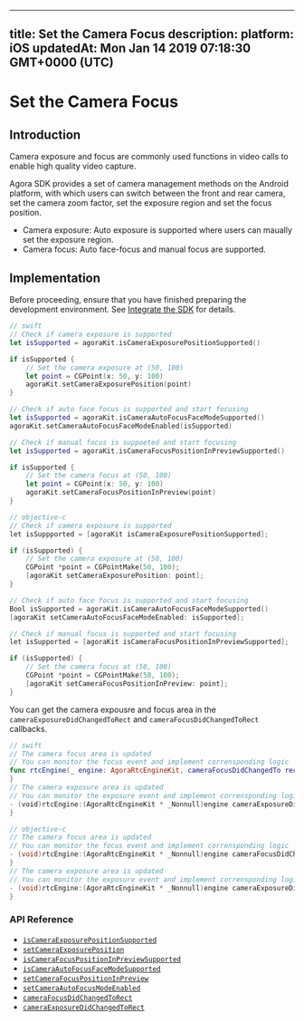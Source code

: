 
---
title: Set the Camera Focus
description: 
platform: iOS
updatedAt: Mon Jan 14 2019 07:18:30 GMT+0000 (UTC)
---
# Set the Camera Focus
## Introduction

Camera exposure and focus are commonly used functions in video calls to enable high quality video capture.

Agora SDK provides a set of camera management methods on the Android platform, with which users can switch between the front and rear camera, set the camera zoom factor, set the exposure region and set the focus position.

* Camera exposure: Auto exposure is supported where users can maually set the exposure region.
* Camera focus: Auto face-focus and manual focus are supported.

## Implementation

Before proceeding, ensure that you have finished preparing the development environment. See [Integrate the SDK](../../en/Interactive%20Broadcast/ios_video.md) for details.

```swift
// swift
// Check if camera exposure is supported
let isSupported = agoraKit.isCameraExposurePositionSupported()

if isSupported {
    // Set the camera exposure at (50, 100)
    let point = CGPoint(x: 50, y: 100)
    agoraKit.setCameraExposurePosition(point)
}

// Check if auto face focus is supported and start focusing
let isSupported = agoraKit.isCameraAutoFocusFaceModeSupported()
agoraKit.setCameraAutoFocusFaceModeEnabled(isSupported)

// Check if manual focus is suppoeted and start focusing
let isSupported = agoraKit.isCameraFocusPositionInPreviewSupported()

if isSupported {
	// Set the camera focus at (50, 100)
	let point = CGPoint(x: 50, y: 100)
	agoraKit.setCameraFocusPositionInPreview(point)
}
```

```objective-c
// objective-c
// Check if camera exposure is supported
let isSuppported = [agoraKit isCameraExposurePositionSupported];

if (isSupported) {
    // Set the camera exposure at (50, 100)
    CGPoint *point = CGPointMake(50, 100);
    [agoraKit setCameraExposurePosition: point];
}

// Check if auto face focus is supported and start focusing
Bool isSupported = agoraKit.isCameraAutoFocusFaceModeSupported()
[agoraKit setCameraAutoFocusFaceModeEnabled: isSupported];

// Check if manual focus is supported and start focusing
let isSupported = [agoraKit isCameraFocusPositionInPreviewSupported];

if (isSupported) {
	// Set the camera focus at (50, 100)
	CGPoint *point = CGPointMake(50, 100);
	[agoraKit setCameraFocusPositionInPreview: point];
}
```

You can get the camera expousre and focus area in the `cameraExposureDidChangedToRect` and `cameraFocusDidChangedToRect` callbacks.

```swift
// swift
// The camera focus area is updated
// You can monitor the focus event and implement corrensponding logic
func rtcEngine(_ engine: AgoraRtcEngineKit, cameraFocusDidChangedTo rect: CGRect) {
}
// The camera exposure area is updated
// You can monitor the exposure event and implement corrensponding logic
- (void)rtcEngine:(AgoraRtcEngineKit * _Nonnull)engine cameraExposureDidChangedToRect:(CGRect)rect{
}
```

```objective-c
// objective-c
// The camera focus area is updated
// You can monitor the focus event and implement corrensponding logic
- (void)rtcEngine:(AgoraRtcEngineKit * _Nonnull)engine cameraFocusDidChangedToRect:(CGRect)rect {
}
// The camera exposure area is updated
// You can monitor the exposure event and implement corrensponding logic
- (void)rtcEngine:(AgoraRtcEngineKit * _Nonnull)engine cameraExposureDidChangedToRect:(CGRect)rect {
}
```

### API Reference

- [`isCameraExposurePositionSupported`](https://docs.agora.io/en/Interactive%20Broadcast/API%20Reference/oc/Classes/AgoraRtcEngineKit.html#//api/name/isCameraExposurePositionSupported)
- [`setCameraExposurePosition`](https://docs.agora.io/en/Interactive%20Broadcast/API%20Reference/oc/Classes/AgoraRtcEngineKit.html#//api/name/setCameraExposurePosition:)
- [`isCameraFocusPositionInPreviewSupported`](https://docs.agora.io/en/Interactive%20Broadcast/API%20Reference/oc/Classes/AgoraRtcEngineKit.html#//api/name/isCameraFocusPositionInPreviewSupported)
- [`isCameraAutoFocusFaceModeSupported`](https://docs.agora.io/en/Interactive%20Broadcast/API%20Reference/oc/Classes/AgoraRtcEngineKit.html#//api/name/isCameraAutoFocusFaceModeSupported)
- [`setCameraFocusPositionInPreview`](https://docs.agora.io/en/Interactive%20Broadcast/API%20Reference/oc/Classes/AgoraRtcEngineKit.html#//api/name/setCameraFocusPositionInPreview:)
- [`setCameraAutoFocusModeEnabled`](https://docs.agora.io/en/Interactive%20Broadcast/API%20Reference/oc/Classes/AgoraRtcEngineKit.html#//api/name/setCameraAutoFocusFaceModeEnabled:)
- [`cameraFocusDidChangedToRect`](https://docs.agora.io/en/Interactive%20Broadcast/API%20Reference/oc/Protocols/AgoraRtcEngineDelegate.html#//api/name/rtcEngine:cameraFocusDidChangedToRect:)
- [`cameraExposureDidChangedToRect`](https://docs.agora.io/en/Interactive%20Broadcast/API%20Reference/oc/Protocols/AgoraRtcEngineDelegate.html#//api/name/rtcEngine:cameraExposureDidChangedToRect:)
